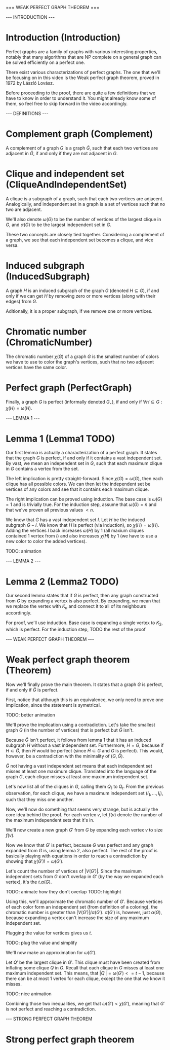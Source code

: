 === WEAK PERFECT GRAPH THEOREM ===

--- INTRODUCTION ---

# Introduction (Introduction)
Perfect graphs are a family of graphs with various interesting properties, notably that many algorithms that are NP complete on a general graph can be solved efficiently on a perfect one.

There exist various characterizations of perfect graphs. The one that we'll be focusing on in this video is the Weak perfect graph theorem, proved in 1972 by László Lovász.

Before proceeding to the proof, there are quite a few definitions that we have to know in order to understand it. You might already know some of them, so feel free to skip forward in the video accordingly.

--- DEFINITIONS ---

# Complement graph (Complement)
A complement of a graph $G$ is a graph $\bar{G}$, such that each two vertices are adjacent in $\bar{G}$, if and only if they are not adjacent in $G$.

# Clique and independent set (CliqueAndIndependentSet)
A clique is a subgraph of a graph, such that each two vertices are adjacent. Analogically, and independent set in a graph is a set of vertices such that no two are adjacent.

We'll also denote $\omega(G)$ to be the number of vertices of the largest clique in $G$, and $\alpha(G)$ to be the largest independent set in $G$.

These two concepts are closely tied together. Considering a complement of a graph, we see that each independent set becomes a clique, and vice versa.

# Induced subgraph (InducedSubgraph)
A graph $H$ is an induced subgraph of the graph $G$ (denoted $H \subseteq G$), if and only if we can get $H$ by removing zero or more vertices (along with their edges) from $G$.

Aditionally, it is a proper subgraph, if we remove one or more vertices.

# Chromatic number (ChromaticNumber)
The chromatic number $\chi(G)$ of a graph $G$ is the smallest number of colors we have to use to color the graph's vertices, such that no two adjacent vertices have the same color.

# Perfect graph (PerfectGraph)
Finally, a graph $G$ is perfect (informally denoted $G_{\star}$), if and only if $\forall H \subseteq G: \chi(H) = \omega(H)$.

--- LEMMA 1 ---

# Lemma 1 (Lemma1 TODO)
Our first lemma is actually a characterization of a perfect graph. It states that the graph $G$ is perfect, if and only if it contains a vast independent set. By vast, we mean an independent set in $G$, such that each maximum clique in $G$ contains a vertex from the set.

The left implication is pretty straight-forward. Since $\chi(G) = \omega(G)$, then each clique has all possible colors. We can then let the independent set be vertices of any colors and see that it contains each maximum clique.

The right implication can be proved using induction. The base case is $\omega(G) = 1$ and is trivially true. For the induction step, assume that $\omega(G) = n$ and that we've proven all previous values $< n$.

We know that $G$ has a vast independent set $I$. Let $H$ be the induced subgraph $G - I$. We know that $H$ is perfect (via induction), so $\chi(H) = \omega(H)$. Adding the vertices $I$ back increases $\omega(H)$ by $1$ (all maxium cliques contained $1$ vertex from $I$) and also increases $\chi(H)$ by $1$ (we have to use a new color to color the added vertices).

TODO: animation

--- LEMMA 2 ---

# Lemma 2 (Lemma2 TODO)
Our second lemma states that if $G$ is perfect, then any graph constructed from $G$ by expanding a vertex is also perfect. By expanding, we mean that we replace the vertex with $K_n$ and connect it to all of its neighbours accordingly.

For proof, we'll use induction. Base case is expanding a single vertex to $K_2$, which is perfect.
For the induction step, TODO the rest of the proof

--- WEAK PERFECT GRAPH THEOREM ---

# Weak perfect graph theorem (Theorem)
Now we'll finally prove the main theorem. It states that a graph $G$ is perfect, if and only if $\bar{G}$ is perfect.

First, notice that although this is an equivalence, we only need to prove one implication, since the statement is symetrical.

TODO: better animation

We'll prove the implication using a contradiction. Let's take the smallest graph $G$ (in the number of vertices) that is perfect but $\bar{G}$ isn't.

Because $\bar{G}$ isn't perfect, it follows from lemma 1 that it has an induced subgraph $H$ without a vast independent set. Furthermore, $H = \bar{G}$, because if $H \subset \bar{G}$, then $\bar{H}$ would be perfect (since $\bar{H} \subset G$ and $G$ is perfect). This would, however, be a contradiction with the minimality of $(G, \bar{G})$.

$\bar{G}$ not having a vast independent set means that each independent set misses at least one maximum clique. Translated into the language of the graph $G$, each clique misses at least one maximum independent set.

Let's now list all of the cliques in $G$, calling them $Q_1$ to $Q_t$. From the previous observation, for each clique, we have a maximum independent set ($I_1, \ldots, I_t$), such that they miss one another. 

Now, we'll now do something that seems very strange, but is actually the core idea behind the proof. For each vertex $v$, let $f(v)$ denote the number of the maximum independent sets that it's in.

We'll now create a new graph $G'$ from $G$ by expanding each vertex $v$ to size $f(v)$.

Now we know that $G'$ is perfect, because $G$ was perfect and any graph expanded from $G$ is, using lemma 2, also perfect. The rest of the proof is basically playing with equations in order to reach a contradiction by showing that $\chi(G') != \omega(G')$.

Let's count the number of vertices of $|V(G')|$. Since the maximum independent sets from $G$ don't overlap in $G'$ (by the way we expanded each vertex), it's the $t . \alpha(G)$.

TODO: animate how they don't overlap
TODO: highlight

Using this, we'll approximate the chromatic number of $G'$. Because vertices of each color form an independent set (from definition of a coloring), the chromatic number is greater than $|V(G')| / \alpha(G')$. $\alpha(G')$ is, however, just $\alpha(G)$, because expanding a vertex can't increase the size of any maximum independent set.

Plugging the value for vertices gives us $t$.

TODO: plug the value and simplify

We'll now make an approximation for $\omega(G')$.

Let $Q'$ be the largest clique in $G'$. This clique must have been created from inflating some clique $Q$ in $G$. Recall that each clique in $G$ misses at least one maximum independent set. This means, that $|Q'| = \omega(G') <= t - 1$, because there can be at most $1$ vertex for each clique, except the one that we know it misses.

TODO: nice animation

Combining those two inequalities, we get that $\omega(G') < \chi(G')$, meaning that $G'$ is not perfect and reaching a contradiction.

--- STRONG PERFECT GRAPH THEOREM

# Strong perfect graph theorem
